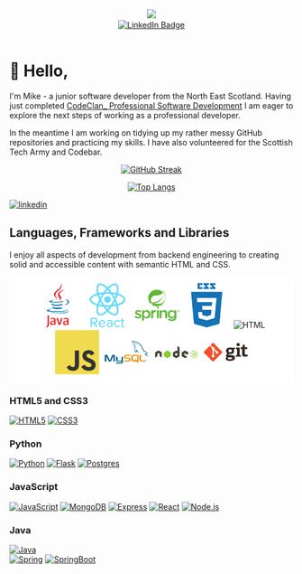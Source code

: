 <div id="header" align="center">
  <img src="https://media.giphy.com/media/jdPMeyv9rn0hZHh8n9/giphy.gif" width="100"/>

  <div id="badges">
    <a href="https://www.linkedin.com/in/mike-langley/">
      <img src="https://img.shields.io/badge/LinkedIn-blue?style=for-the-badge&logo=linkedin&logoColor=white" alt="LinkedIn Badge"/>
    </a>
  </div>
  <img src="https://komarev.com/ghpvc/?username=gm1wkr&style=flat-square&color=blue" alt=""/>
</div>

# 👋 Hello,

I'm Mike - a junior software developer from the North East Scotland.  Having just completed <a href="https://codeclan.com/courses/professional-software-development/">CodeClan_ Professional Software Development</a> I am eager to explore the next steps of working as a professional developer.

In the meantime I am working on tidying up my rather messy GitHub repositories and practicing my skills.  I have also volunteered for the Scottish Tech Army and Codebar.

<div align="center">

[![GitHub Streak](http://github-readme-streak-stats.herokuapp.com?user=gm1wkr&theme=dark&hide_border=true&border_radius=6&ring=DD4000&currStreakLabel=DD4500&background=300F0000&stroke=FFFFFF91&border=FFFFFF68)](https://git.io/streak-stats)

[![Top Langs](https://github-readme-stats.vercel.app/api/top-langs/?username=gm1wkr&layout=compact&theme=dark)](https://github.com/anuraghazra/github-readme-stats)

</div>

[![linkedin][linkedin-pic]][linkedin-url]

## Languages, Frameworks and Libraries
I enjoy all aspects of development from backend engineering to creating solid and accessible content with semantic HTML and CSS.  



<div align="center" style="padding: 10px;background-color: #ffffff;">
  <img src="https://github.com/devicons/devicon/blob/master/icons/java/java-original-wordmark.svg" title="Java" alt="Java" width="80" height="80"/>&nbsp;
  <img src="https://github.com/devicons/devicon/blob/master/icons/react/react-original-wordmark.svg" title="React" alt="React" width="80" height="80"/>&nbsp;
  <img src="https://github.com/devicons/devicon/blob/master/icons/spring/spring-original-wordmark.svg" title="Spring" alt="Spring" width="80" height="80"/>&nbsp;
  <img src="https://github.com/devicons/devicon/blob/master/icons/css3/css3-plain-wordmark.svg"  title="CSS3" alt="CSS" width="80" height="80"/>&nbsp;
  <img src="https://cdn.jsdelivr.net/gh/devicons/devicon/icons/html5/html5-original.svg" title="HTML5" alt="HTML" width="80" height="80"/>&nbsp;
  <img src="https://github.com/devicons/devicon/blob/master/icons/javascript/javascript-original.svg" title="JavaScript" alt="JavaScript" width="80" height="80"/>&nbsp;
  <img src="https://github.com/devicons/devicon/blob/master/icons/mysql/mysql-original-wordmark.svg" title="MySQL"  alt="MySQL" width="80" height="80"/>&nbsp;
  <img src="https://github.com/devicons/devicon/blob/master/icons/nodejs/nodejs-original-wordmark.svg" title="NodeJS" alt="NodeJS" width="80" height="80"/>&nbsp;
  <img src="https://github.com/devicons/devicon/blob/master/icons/git/git-original-wordmark.svg" title="Git" **alt="Git" width="80" height="80"/>
</div>



### HTML5 and CSS3

[![HTML5][HTML5-pic]][HTML5-url]
[![CSS3][CSS3-pic]][CSS3-url]

### Python
[![Python][Python-pic]][Python-url]
[![Flask][Flask-pic]][Flask-url]
[![Postgres][Postgres-pic]][Postgres-url]

### JavaScript
[![JavaScript][JavaScript-pic]][JavaScript-url]
[![MongoDB][MongoDB-pic]][MongoDB-url]
[![Express][Express-pic]][Express-url]
[![React][React-pic]][React-url]
[![Node.js][Node-pic]][Node-url]

### Java
[![Java][Java-pic]][Java-url]  
[![Spring][Spring-pic]][Spring-url]
[![SpringBoot][SpringBoot-pic]][SpringBoot-url]

<!-- Shields -->
[linkedin-pic]: https://img.shields.io/badge/-LinkedIn-blue.svg?style=for-the-badge&logo=linkedin&colorB=555
[linkedin-url]: https://www.linkedin.com/in/mike-langley/

[CSS3-pic]: https://img.shields.io/badge/css3-%231572B6.svg?style=for-the-badge&logo=css3&logoColor=white
[CSS3-url]: https://developer.mozilla.org/en-US/docs/Web/CSS
[Express-pic]: https://img.shields.io/badge/express.js-%23404d59.svg?style=for-the-badge&logo=express&logoColor=%2361DAFB
[Express-url]: https://expressjs.com/
[Flask-pic]: https://img.shields.io/badge/flask-%23000.svg?style=for-the-badge&logo=flask&logoColor=white
[Flask-url]: https://flask.palletsprojects.com/
[Java-pic]: https://img.shields.io/badge/java-%23ED8B00.svg?style=for-the-badge&logo=java&logoColor=white
[Java-url]: https://www.java.com/
[Spring-pic]: https://img.shields.io/badge/spring-%23000000.svg?style=for-the-badge&logo=spring&logoColor=white
[Spring-url]: https://www.java.com/
[SpringBoot-pic]: https://img.shields.io/badge/spring-boot-%236DB33F.svg?style=for-the-badge&logo=spring-boot&logoColor=white
[SpringBoot-url]: https://www.java.com/
[JavaScript-pic]: https://img.shields.io/badge/javascript-%23323330.svg?style=for-the-badge&logo=javascript&logoColor=%23F7DF1E
[JavaScript-url]: https://www.javascript.com/
[HTML5-pic]: https://img.shields.io/badge/html5-%23E34F26.svg?style=for-the-badge&logo=html5&logoColor=white
[HTML5-url]: https://developer.mozilla.org/en-US/docs/Web/HTML
[MongoDB-pic]: https://img.shields.io/badge/MongoDB-%234ea94b.svg?style=for-the-badge&logo=mongodb&logoColor=white
[MongoDB-url]: https://www.mongodb.com/
[Node-pic]: https://img.shields.io/badge/node.js-6DA55F?style=for-the-badge&logo=node.js&logoColor=white
[Node-url]: https://nodejs.org/
[Postgres-pic]: https://img.shields.io/badge/postgres-%23316192.svg?style=for-the-badge&logo=postgresql&logoColor=white
[Postgres-url]: https://www.postgresql.org
[Python-pic]: https://img.shields.io/badge/python-3670A0?style=for-the-badge&logo=python&logoColor=ffdd54
[Python-url]: https://www.python.org/
[React-pic]: https://img.shields.io/badge/React-20232A?style=for-the-badge&logo=react&logoColor=61DAFB
[React-url]: https://reactjs.org/

<!--
**gm1wkr/gm1wkr** is a ✨ _special_ ✨ repository because its `README.md` (this file) appears on your GitHub profile.

Here are some ideas to get you started:

- 🔭 I’m currently working on ...
- 🌱 I’m currently learning ...
- 👯 I’m looking to collaborate on ...
- 🤔 I’m looking for help with ...
- 💬 Ask me about ...
- 📫 How to reach me: ...
- 😄 Pronouns: ...
- ⚡ Fun fact: ...
-->
